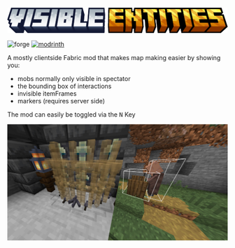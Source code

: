 ![text.png](assets/text.png)

![forge](https://cdn.jsdelivr.net/npm/@intergrav/devins-badges@3/assets/cozy/unsupported/forge_vector.svg)
[![modrinth](https://cdn.jsdelivr.net/npm/@intergrav/devins-badges@3/assets/cozy/available/modrinth_vector.svg)](https://modrinth.com/project/visible-entities)

A mostly clientside Fabric mod that makes map making easier by showing you:

* mobs normally only visible in spectator
* the bounding box of interactions
* invisible itemFrames
* markers (requires server side)

The mod can easily be toggled via the <kbd>N</kbd> Key

![both.jpeq](assets/both.jpeg)